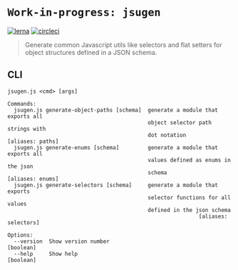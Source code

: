 # `Work-in-progress: jsugen`

[![lerna](https://img.shields.io/badge/maintained%20with-lerna-cc00ff.svg)](https://lernajs.io/)
[![circleci](https://circleci.com/gh/sthzg/jsugen/tree/develop.svg?style=svg)](https://circleci.com/gh/sthzg/jsugen)

> Generate common Javascript utils like selectors and flat setters for
> object structures defined in a JSON schema.

## CLI

```
jsugen.js <cmd> [args]

Commands:
  jsugen.js generate-object-paths [schema]  generate a module that exports all
                                            object selector path strings with
                                            dot notation        [aliases: paths]
  jsugen.js generate-enums [schema]         generate a module that exports all
                                            values defined as enums in the json
                                            schema              [aliases: enums]
  jsugen.js generate-selectors [schema]     generate a module that exports
                                            selector functions for all values
                                            defined in the json schema
                                                            [aliases: selectors]

Options:
  --version  Show version number                                       [boolean]
  --help     Show help                                                 [boolean]
```
